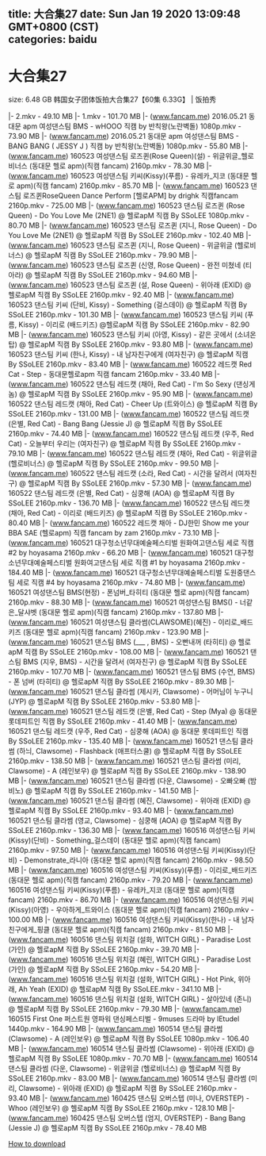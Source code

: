 
title: 大合集27
date: Sun Jan 19 2020 13:09:48 GMT+0800 (CST)    
categories: baidu
---

# 大合集27
size: 6.48 GB
 韩国女子团体饭拍大合集27【60集 6.33G】 | 饭拍秀
 
|- 2.mkv - 49.10 MB
|- 1.mkv - 101.70 MB
|- (www.fancam.me) 2016.05.21 동대문 apm 여성댄스팀  BMS  - wHOOO 직캠 by 반칙왕(노란벽돌) 1080p.mkv - 73.90 MB
|- (www.fancam.me) 2016.05.21 동대문 apm 여성댄스팀  BMS  - BANG BANG ( JESSY J ) 직캠 by 반칙왕(노란벽돌) 1080p.mkv - 55.80 MB
|- (www.fancam.me) 160523 여성댄스팀 로즈퀸(Rose Queen)(설) - 위글위글_헬로비너스 (동대문 헬로 apm)(직캠 fancam) 2160p.mkv - 78.30 MB
|- (www.fancam.me) 160523 여성댄스팀 키씨(Kissy)(푸름) - 유레카_지코 (동대문 헬로 apm)(직캠 fancam) 2160p.mkv - 85.70 MB
|- (www.fancam.me) 160523 댄스팀 로즈퀸RoseQueen Dance Perform [헬로APM] by drighk 직캠fancam 2160p.mkv - 725.00 MB
|- (www.fancam.me) 160523 댄스팀 로즈퀸 (Rose Queen) - Do You Love Me (2NE1) @ 헬로apM 직캠 By SSoLEE 1080p.mkv - 80.70 MB
|- (www.fancam.me) 160523 댄스팀 로즈퀸 (지니, Rose Queen) - Do You Love Me (2NE1) @ 헬로apM 직캠 By SSoLEE 2160p.mkv - 102.40 MB
|- (www.fancam.me) 160523 댄스팀 로즈퀸 (지니, Rose Queen) - 위글위글 (헬로비너스) @ 헬로apM 직캠 By SSoLEE 2160p.mkv - 79.90 MB
|- (www.fancam.me) 160523 댄스팀 로즈퀸 (신영, Rose Queen) - 완전 미쳤네 (티아라) @ 헬로apM 직캠 By SSoLEE 2160p.mkv - 94.60 MB
|- (www.fancam.me) 160523 댄스팀 로즈퀸 (설, Rose Queen) - 위아래 (EXID) @ 헬로apM 직캠 By SSoLEE 2160p.mkv - 92.40 MB
|- (www.fancam.me) 160523 댄스팀 키씨 (단비, Kissy) - Something (걸스데이) @ 헬로apM 직캠 By SSoLEE 2160p.mkv - 101.30 MB
|- (www.fancam.me) 160523 댄스팀 키씨 (푸름, Kissy) - 이리로 (배드키즈) @헬로apM 직캠 By SSoLEE 2160p.mkv - 82.90 MB
|- (www.fancam.me) 160523 댄스팀 키씨 (아영, Kissy) - 같은 곳에서 (소녀온탑) @ 헬로apM 직캠 By SSoLEE 2160p.mkv - 93.80 MB
|- (www.fancam.me) 160523 댄스팀 키씨 (한나, Kissy) - 내 남자친구에게 (여자친구) @ 헬로apM 직캠 By SSoLEE 2160p.mkv - 83.40 MB
|- (www.fancam.me) 160522 레드캣 Red Cat - Step - 동대문헬로apm 직캠 fancam 2160p.mkv - 33.40 MB
|- (www.fancam.me) 160522 댄스팀 레드캣 (채아, Red Cat) - I'm So Sexy (댄싱게놈) @ 헬로apM 직캠 By SSoLEE 2160p.mkv - 95.90 MB
|- (www.fancam.me) 160522 댄스팀 레드캣 (채아, Red Cat) - Cheer Up (트와이스) @ 헬로apM 직캠 By SSoLEE 2160p.mkv - 131.00 MB
|- (www.fancam.me) 160522 댄스팀 레드캣 (은별, Red Cat) - Bang Bang (Jessie J) @ 헬로apM 직캠 By SSoLEE 2160p.mkv - 74.40 MB
|- (www.fancam.me) 160522 댄스팀 레드캣 (우주, Red Cat) - 오늘부터 우리는 (여자친구) @ 헬로apM 직캠 By SSoLEE 2160p.mkv - 79.10 MB
|- (www.fancam.me) 160522 댄스팀 레드캣 (채아, Red Cat) - 위글위글 (헬로비너스) @ 헬로apM 직캠 By SSoLEE 2160p.mkv - 99.50 MB
|- (www.fancam.me) 160522 댄스팀 레드캣 (소라, Red Cat) - 시간을 달려서 (여자친구) @ 헬로apM 직캠 By SSoLEE 2160p.mkv - 57.30 MB
|- (www.fancam.me) 160522 댄스팀 레드캣 (은별, Red Cat) - 심쿵해 (AOA) @ 헬로apM 직캠 By SSoLEE 2160p.mkv - 136.70 MB
|- (www.fancam.me) 160522 댄스팀 레드캣 (채아, Red Cat) - 이리로 (배드키즈) @ 헬로apM 직캠 By SSoLEE 2160p.mkv - 80.40 MB
|- (www.fancam.me) 160522 레드캣 채아 - DJ한민 Show me your BBA SAE (헬로apm) 직캠 fancam by zam 2160p.mkv - 73.10 MB
|- (www.fancam.me) 160521 대구청소년무대예술페스티벌 원화여고댄스팀 세로 직캠 #2 by hoyasama 2160p.mkv - 66.20 MB
|- (www.fancam.me) 160521 대구청소년무대예술페스티벌 원화여고댄스팀 세로 직캠 #1 by hoyasama 2160p.mkv - 184.40 MB
|- (www.fancam.me) 160521 대구청소년무대예술페스티벌 도원중댄스팀 세로 직캠 #4 by hoyasama 2160p.mkv - 74.80 MB
|- (www.fancam.me) 160521 여성댄스팀 BMS(현정) - 폰넘버_타히티 (동대문 헬로 apm)(직캠 fancam) 2160p.mkv - 88.30 MB
|- (www.fancam.me) 160521 여성댄스팀 BMS() - 너같은_달샤벳 (동대문 헬로 apm)(직캠 fancam) 2160p.mkv - 137.80 MB
|- (www.fancam.me) 160521 여성댄스팀 클라썸(CLAWSOME)(혜진) - 이리로_배드키즈 (동대문 헬로 apm)(직캠 fancam) 2160p.mkv - 123.90 MB
|- (www.fancam.me) 160521 댄스팀 BMS (___ , BMS) - 오빤내꺼 (타히티) @ 헬로apM 직캠 By SSoLEE 2160p.mkv - 108.00 MB
|- (www.fancam.me) 160521 댄스팀 BMS (지우, BMS) - 시간을 달려서 (여자친구) @ 헬로apM 직캠 By SSoLEE 2160p.mkv - 107.70 MB
|- (www.fancam.me) 160521 댄스팀 BMS (수연, BMS) - 폰 넘버 (타히티) @ 헬로apM 직캠 By SSoLEE 2160p.mkv - 89.30 MB
|- (www.fancam.me) 160521 댄스팀 클라썸 (제시카, Clawsome) - 어머님이 누구니 (JYP) @ 헬로apM 직캠 By SSoLEE 2160p.mkv - 53.80 MB
|- (www.fancam.me) 160521 댄스팀 레드캣 (은별, Red Cat) - Step (Mya) @ 동대문 롯데피트인 직캠 By SSoLEE 2160p.mkv - 41.40 MB
|- (www.fancam.me) 160521 댄스팀 레드캣 (우주, Red Cat) - 심쿵해 (AOA) @ 동대문 롯데피트인 직캠 By SSoLEE 2160p.mkv - 135.40 MB
|- (www.fancam.me) 160521 댄스팀 클라썸 (하늬, Clawsome) - Flashback (애프터스쿨) @ 헬로apM 직캠 By SSoLEE 2160p.mkv - 138.50 MB
|- (www.fancam.me) 160521 댄스팀 클라썸 (미리, Clawsome) - A (레인보우) @ 헬로apM 직캠 By SSoLEE 2160p.mkv - 138.90 MB
|- (www.fancam.me) 160521 댄스팀 클라썸 (다운, Clawsome) - 오빠오빠 (밤비노) @ 헬로apM 직캠 By SSoLEE 2160p.mkv - 141.50 MB
|- (www.fancam.me) 160521 댄스팀 클라썸 (혜진, Clawsome) - 위아래 (EXID) @ 헬로apM 직캠 By SSoLEE 2160p.mkv - 93.40 MB
|- (www.fancam.me) 160521 댄스팀 클라썸 (영교, Clawsome) - 심쿵해 (AOA) @ 헬로apM 직캠 By SSoLEE 2160p.mkv - 136.30 MB
|- (www.fancam.me) 160516 여성댄스팀 키씨(Kissy)(단비) - Something_걸스데이 (동대문 헬로 apm)(직캠 fancam) 2160p.mkv - 97.50 MB
|- (www.fancam.me) 160516 여성댄스팀 키씨(Kissy)(단비) - Demonstrate_라니아 (동대문 헬로 apm)(직캠 fancam) 2160p.mkv - 98.50 MB
|- (www.fancam.me) 160516 여성댄스팀 키씨(Kissy)(푸름) - 이리로_배드키즈 (동대문 헬로 apm)(직캠 fancam) 2160p.mkv - 79.20 MB
|- (www.fancam.me) 160516 여성댄스팀 키씨(Kissy)(푸름) - 유레카_지코 (동대문 헬로 apm)(직캠 fancam) 2160p.mkv - 86.70 MB
|- (www.fancam.me) 160516 여성댄스팀 키씨(Kissy)(아영) - 우아하게_트와이스 (동대문 헬로 apm)(직캠 fancam) 2160p.mkv - 100.00 MB
|- (www.fancam.me) 160516 여성댄스팀 키씨(Kissy)(한나) - 내 남자친구에게_핑클 (동대문 헬로 apm)(직캠 fancam) 2160p.mkv - 81.50 MB
|- (www.fancam.me) 160516 댄스팀 위치걸 (설화, WITCH GIRL) - Paradise Lost (가인) @ 헬로apM 직캠 By SSoLEE 2160p.mkv - 39.70 MB
|- (www.fancam.me) 160516 댄스팀 위치걸 (혜린, WITCH GIRL) - Paradise Lost (가인) @ 헬로apM 직캠 By SSoLEE 2160p.mkv - 54.20 MB
|- (www.fancam.me) 160516 댄스팀 위치걸 (설화, WITCH GIRL) - Hot Pink, 위아래, Ah Yeah (EXID) @ 헬로apM 직캠 By SSoLEE.mkv - 341.10 MB
|- (www.fancam.me) 160516 댄스팀 위치걸 (설화, WITCH GIRL) - 살아있네 (존니) @ 헬로apM 직캠 By SSoLEE 2160p.mkv - 79.30 MB
|- (www.fancam.me) 160515 First One 퍼스트원 영파워 댄싱페스티벌 - 9muses 드라마 by lEtudel 1440p.mkv - 164.90 MB
|- (www.fancam.me) 160514 댄스팀 클라썸 (Clawsome) - A (레인보우) @ 헬로apM 직캠 By SSoLEE 1080p.mkv - 106.40 MB
|- (www.fancam.me) 160514 댄스팀 클라썸 (Clawsome) - 위아래 (EXID) @ 헬로apM 직캠 By SSoLEE 1080p.mkv - 70.70 MB
|- (www.fancam.me) 160514 댄스팀 클라썸 (다운, Clawsome) - 위글위글 (헬로비너스) @ 헬로apM 직캠 By SSoLEE 2160p.mkv - 83.00 MB
|- (www.fancam.me) 160514 댄스팀 클라썸 (미리, Clawsome) - 위아래 (EXID) @ 헬로apM 직캠 By SSoLEE 2160p.mkv - 93.40 MB
|- (www.fancam.me) 160425 댄스팀 오버스텝 (미나, OVERSTEP) - Whoo (레인보우) @ 헬로apM 직캠 By SSoLEE 2160p.mkv - 128.10 MB
|- (www.fancam.me) 160425 댄스팀 오버스텝 (엄지, OVERSTEP) - Bang Bang (Jessie J) @ 헬로apM 직캠 By SSoLEE 2160p.mkv - 78.40 MB

[How to download](https://bpcam.bemobtrk.com/go/2ceec3aa-1ca2-46d6-b9ff-aaa5c184517c?jno=128)